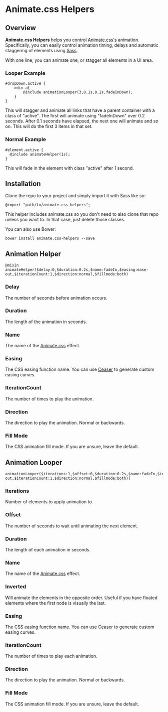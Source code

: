 # Animate.css Helpers

## Overview

**Animate.css Helpers** helps you control [Animate.css's](https://github.com/daneden/animate.css) animation.  Specifically, you can easily control animation timing, delays and automatic staggering of elements using [Sass](http://sass-lang.com/). 

With one line, you can animate one, or stagger all elements in a UI area.

### Looper Example

	#dropDown.active {
		>div a{
      		@include animationLooper(3,0.1s,0.2s,fadeInDown);
    	}
	}
	
This will stagger and animate all links that have a parent container with a class of "active".  The first will animate using "fadeInDown" over 0.2 seconds.  After 0.1 seconds have elapsed, the next one will animate and so on.  This will do the first 3 items in that set.

### Normal Example

	#element.active {
      @include animateHelper(1s);
	}
	
This will fade in the element with class "active" after 1 second.

## Installation
Clone the repo to your project and simply import it with Sass like so:

	@import "path/to/animate.css_helpers";
	
This helper includes animate.css so you don't need to also clone that repo unless you want to.  In that case, just delete those classes.

You can also use Bower:

	bower install animate.css-helpers --save


## Animation Helper

	@mixin animateHelper($delay:0,$duration:0.2s,$name:fadeIn,$easing:ease-out,$iterationCount:1,$direction:normal,$fillmode:both)

### Delay
The number of seconds before animation occurs.

### Duration
The length of the animation in seconds.

### Name
The name of the [Animate.css](https://github.com/daneden/animate.css) effect.

### Easing
The CSS easing function name.  You can use [Ceaser](http://matthewlein.com/ceaser/) to generate custom easing curves.

### IterationCount
The number of times to play the animation.

### Direction
The direction to play the animation.  Normal or backwards.

### Fill Mode
The CSS animation fill mode.  If you are unsure, leave the default.

## Animation Looper

	animationLooper($iterations:1,$offset:0,$duration:0.2s,$name:fadeIn,$inverted:false,$easing:ease-out,$iterationCount:1,$direction:normal,$fillmode:both){
	
### Iterations
Number of elements to apply animation to.

### Offset
The number of seconds to wait until animating the next element.

### Duration
The length of each animation in seconds.

### Name
The name of the [Animate.css](https://github.com/daneden/animate.css) effect.

### Inverted
Will animate the elements in the opposite order.  Useful if you have floated elements where the first node is visually the last.

### Easing
The CSS easing function name.  You can use [Ceaser](http://matthewlein.com/ceaser/) to generate custom easing curves.

### IterationCount
The number of times to play each animation.

### Direction
The direction to play the animation.  Normal or backwards.

### Fill Mode
The CSS animation fill mode.  If you are unsure, leave the default.

